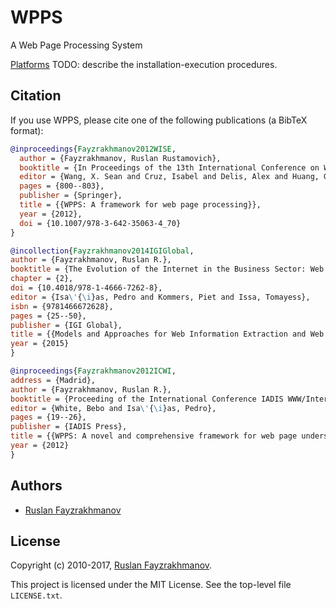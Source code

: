 # WPPS
A Web Page Processing System


[Platforms](https://sourceforge.net/projects/wpps-platforms/files/1.0.0/wpps_platforms.zip/download)
TODO: describe the installation-execution procedures.

## Citation

If you use WPPS, please cite one of the following publications (a BibTeX format):
```bibtex
@inproceedings{Fayzrakhmanov2012WISE,
  author = {Fayzrakhmanov, Ruslan Rustamovich},
  booktitle = {In Proceedings of the 13th International Conference on Web Information Systems Engineering (WISE'2012), Demo Session, Paphos, Cyprus, 28–30 November, 2012},
  editor = {Wang, X. Sean and Cruz, Isabel and Delis, Alex and Huang, Guangyan},
  pages = {800--803},
  publisher = {Springer},
  title = {{WPPS: A framework for web page processing}},
  year = {2012},
  doi = {10.1007/978-3-642-35063-4_70}
}
```
```bibtex
@incollection{Fayzrakhmanov2014IGIGlobal,
author = {Fayzrakhmanov, Ruslan R.},
booktitle = {The Evolution of the Internet in the Business Sector: Web 1.0 to Web 3.0},
chapter = {2},
doi = {10.4018/978-1-4666-7262-8},
editor = {Isa\'{\i}as, Pedro and Kommers, Piet and Issa, Tomayess},
isbn = {9781466672628},
pages = {25--50},
publisher = {IGI Global},
title = {{Models and Approaches for Web Information Extraction and Web Page Understanding}},
year = {2015}
}
```
```bibtex
@inproceedings{Fayzrakhmanov2012ICWI,
address = {Madrid},
author = {Fayzrakhmanov, Ruslan R.},
booktitle = {Proceeding of the International Conference IADIS WWW/Internet, Madrid, 18–21 October, 2012},
editor = {White, Bebo and Isa\'{\i}as, Pedro},
pages = {19--26},
publisher = {IADIS Press},
title = {{WPPS: A novel and comprehensive framework for web page understanding and information extraction}},
year = {2012}
}
```
## Authors
 * [Ruslan Fayzrakhmanov](http://www.dbai.tuwien.ac.at/staff/fayzrakh/)

## License

Copyright (c) 2010-2017, [Ruslan Fayzrakhmanov](http://www.dbai.tuwien.ac.at/staff/fayzrakh/).

This project is licensed under the MIT License.
See the top-level file `LICENSE.txt`.